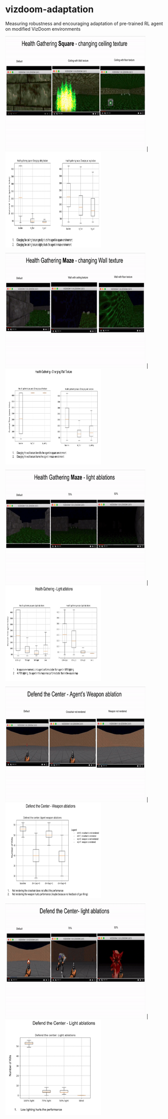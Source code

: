 # vizdoom-adaptation

Measuring robustness and encouraging adaptation of pre-trained RL agent on modified VizDoom environments

<img src="media/ceil.gif" width="440" height="360">  |   <img src="media/ceil_plot.png" width="300" height="300">

<img src="media/wall.gif" width="440" height="360">  |   <img src="media/wall_plot.png" width="300" height="300">

<img src="media/hm_light.gif" width="440" height="360">  |   <img src="media/hm_light_plot.png" width="300" height="300">

<img src="media/wp.gif" width="440" height="360">  |   <img src="media/wp_plot.png" width="300" height="300">

<img src="media/wp_light.gif" width="440" height="360">  |   <img src="media/wp_light_plot.png" width="300" height="300">
